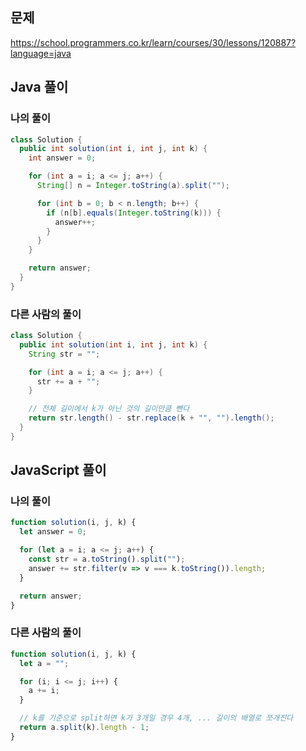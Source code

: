 ## 문제
https://school.programmers.co.kr/learn/courses/30/lessons/120887?language=java

## Java 풀이
### 나의 풀이
```java
class Solution {
  public int solution(int i, int j, int k) {
    int answer = 0;

    for (int a = i; a <= j; a++) {
      String[] n = Integer.toString(a).split("");

      for (int b = 0; b < n.length; b++) {
        if (n[b].equals(Integer.toString(k))) {
          answer++;
        }
      }
    }

    return answer;
  }
}
```

### 다른 사람의 풀이
```java
class Solution {
  public int solution(int i, int j, int k) {
    String str = "";

    for (int a = i; a <= j; a++) {
      str += a + "";
    }

    // 전체 길이에서 k가 아닌 것의 길이만큼 뺀다
    return str.length() - str.replace(k + "", "").length();
  }
}
```

## JavaScript 풀이
### 나의 풀이
```javascript
function solution(i, j, k) {
  let answer = 0;

  for (let a = i; a <= j; a++) {
    const str = a.toString().split("");
    answer += str.filter(v => v === k.toString()).length;
  }

  return answer;
}
```

### 다른 사람의 풀이
```javascript
function solution(i, j, k) {
  let a = "";

  for (i; i <= j; i++) {
    a += i;
  }

  // k를 기준으로 split하면 k가 3개일 경우 4개, ... 길이의 배열로 쪼개진다
  return a.split(k).length - 1;
}
```
